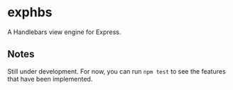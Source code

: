 # exphbs

A Handlebars view engine for Express.

## Notes

Still under development. For now, you can run `npm test` to see the features that have been implemented.
